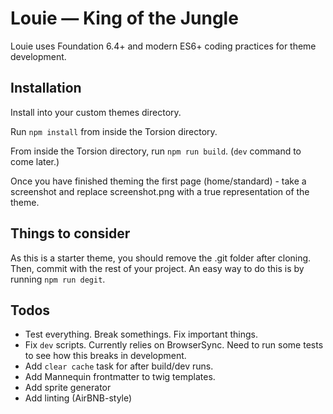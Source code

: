 # Louie — King of the Jungle

Louie uses Foundation 6.4+ and modern ES6+ coding practices for theme development.

## Installation

Install into your custom themes directory.

Run `npm install` from inside the Torsion directory.

From inside the Torsion directory, run `npm run build`. (`dev` command to come later.)

Once you have finished theming the first page (home/standard) - take a screenshot and replace screenshot.png with a true representation of the theme.

## Things to consider

As this is a starter theme, you should remove the .git folder after cloning. Then, commit with the rest of your project. An easy way to do this is by running `npm run degit`.

## Todos

- Test everything. Break somethings. Fix important things.
- Fix `dev` scripts. Currently relies on BrowserSync. Need to run some tests to see how this breaks in development.
- Add `clear cache` task for after build/dev runs.
- Add Mannequin frontmatter to twig templates.
- Add sprite generator
- Add linting (AirBNB-style)
